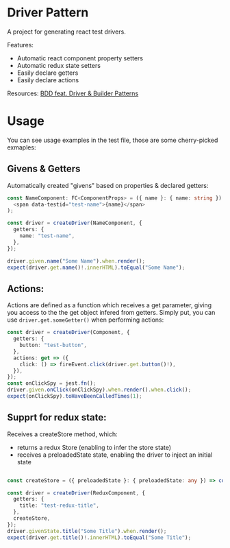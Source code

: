 # Driver Pattern

A project for generating react test drivers.

Features:
* Automatic react component property setters
* Automatic redux state setters
* Easily declare getters
* Easily declare actions

Resources:
[BDD feat. Driver & Builder Patterns](https://morshemesh.medium.com/bdd-feat-driver-builder-patterns-57b4ad63e614)

# Usage

You can see usage examples in the test file, those are some cherry-picked exmaples:

## Givens & Getters
Automatically created "givens" based on properties & declared getters:
```ts
const NameComponent: FC<ComponentProps> = ({ name }: { name: string }) => (
  <span data-testid="test-name">{name}</span>
);

const driver = createDriver(NameComponent, {
  getters: {
    name: "test-name",
  },
});

driver.given.name("Some Name").when.render();
expect(driver.get.name()!.innerHTML).toEqual("Some Name");
```

## Actions:
Actions are defined as a function which receives a get parameter, giving you access to the the get object infered from getters.
Simply put, you can use `driver.get.someGetter()` when performing actions:

```ts
const driver = createDriver(Component, {
  getters: {
    button: "test-button",
  },
  actions: get => ({
    click: () => fireEvent.click(driver.get.button()!),
  }),
});
const onClickSpy = jest.fn();
driver.given.onClick(onClickSpy).when.render().when.click();
expect(onClickSpy).toHaveBeenCalledTimes(1);
```

## Supprt for redux state:
Receives a createStore method, which:
* returns a redux Store (enabling to infer the store state)
* receives a preloadedState state, enabling the driver to inject an initial state

```ts

const createStore = ({ preloadedState }: { preloadedState: any }) => configureStore(...);

const driver = createDriver(ReduxComponent, {
  getters: {
    title: "test-redux-title",
  },
  createStore,
});
driver.givenState.title("Some Title").when.render();
expect(driver.get.title()!.innerHTML).toEqual("Some Title");
```